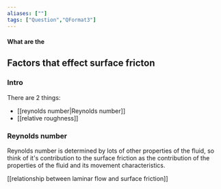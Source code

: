 ```yaml
---
aliases: [""]
tags: ["Question","QFormat3"]
---
```


#### What are the
## Factors that effect surface fricton
### Intro
There are 2 things:
- [[reynolds number|Reynolds number]]
- [[relative roughness]]


### Reynolds number
Reynolds number is determined by lots of other properties of the fluid, so think of it's contribution to the surface friction as the contribution of the properties of the fluid and its movement characteristics.

[[relationship between laminar flow and surface friction]]